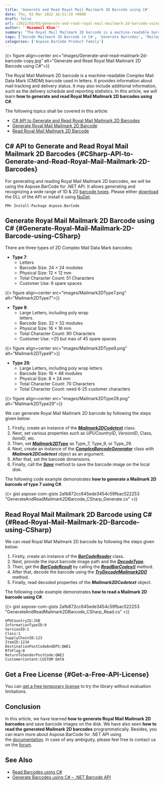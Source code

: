 ```yaml
---
title: 'Generate and Read Royal Mail Mailmark 2D Barcode using C#'
date: Thu, 03 Mar 2022 16:51:19 +0000
draft: false
url: /2022/03/03/generate-and-read-royal-mail-mailmark-2d-barcode-using-csharp/
author: ''Muzammil Khan''
summary: "The Royal Mail Mailmark 2D barcode is a machine-readable barcode used in letters. It provides information about mail tracking & delivery status, delivery schedule and reporting statistics. In this article, you will learn **how to generate and read Royal Mail Mailmark 2D barcodes using C#**."
tags: ['Decode Mailmark 2D Barcode in C#', 'Generate Barcodes', 'Mailmark 2D Barcode in C#', 'Read Barcodes in C#', 'Royal Mail Barcode in C#']
categories: ['Aspose.BarCode Product Family']
---
```




{{< figure align=center src="images/Generate-and-read-mailmark-2d-barcode-copy.jpg" alt="Generate and Read Royal Mail Mailmark 2D Barcode using C#">}}


The Royal Mail Mailmark 2D barcode is a machine-readable Complex Mail Data Mark (CMDM) barcode used in letters. It provides information about mail tracking and delivery status. It may also include additional information, such as the delivery schedule and reporting statistics. In this article, we will learn **how to generate and read Royal Mail Mailmark 2D barcodes using C#**.

The following topics shall be covered in this article:

*   [C# API to Generate and Read Royal Mail Mailmark 2D Barcodes][1]
*   [Generate Royal Mail Mailmark 2D Barcode][2]
*   [Read Royal Mail Mailmark 2D Barcode][3]

## C# API to Generate and Read Royal Mail Mailmark 2D Barcodes {#CSharp-API-to-Generate-and-Read-Royal-Mail-Mailmark-2D-Barcodes}

For generating and reading Royal Mail Mailmark 2D barcodes, we will be using the Aspose.BarCode for .NET API. It allows generating and recognizing a wide range of 1D & 2D [barcode types][4]. Please either [download][5] the DLL of the API or install it using [NuGet][6].

```
PM> Install-Package Aspose.BarCode
```

## Generate Royal Mail Mailmark 2D Barcode using C# {#Generate-Royal-Mail-Mailmark-2D-Barcode-using-CSharp}

There are three types of 2D Complex Mail Data Mark barcodes:

*   **Type 7**:
    *   Letters
    *   Barcode Size: 24 × 24 modules
    *   Physical Size: 12 × 12 mm
    *   Total Character Count: 51 Characters
    *   Customer Use: 6 spare spaces



{{< figure align=center src="images/Mailmark2DType7.png" alt="Mailmark2DType7">}}


*   **Type 9**:
    *   Large Letters, including poly wrap  
        letters.
    *   Barcode Size: 32 × 32 modules
    *   Physical Size: 16 × 16 mm
    *   Total Character Count: 90 Characters
    *   Customer Use: >25 but max of 45 spare spaces



{{< figure align=center src="images/Mailmark2DType9.png" alt="Mailmark2DType9">}}


*   **Type 29**:
    *   Large Letters, including poly wrap letters.
    *   Barcode Size: 16 × 48 modules
    *   Physical Size: 8 × 24 mm
    *   Total Character Count: 70 Characters
    *   Total Character Count: need 6-25 customer characters



{{< figure align=center src="images/Mailmark2DType29.png" alt="Mailmark2DType29">}}


We can generate Royal Mail Mailmark 2D barcode by following the steps given below:

1.  Firstly, create an instance of the **_[Mailmark2DCodetext][7]_** class.
2.  Next, set various properties such as _UPUCountryID_, _VersionID_, Class, _ItemID_, etc.
3.  Then, set **_[Mailmark2DType][8]_** as Type\_7, Type\_9, or Type\_29.
4.  Next, create an instance of the **_[ComplexBarcodeGenerator][9]_** class with **_Mailmark2DCodetext_** object as an argument.
5.  After that, set the barcode dimensions.
6.  Finally, call the **_[Save][10]_** method to save the barcode image on the local disk.

The following code example demonstrates **how to generate a Mailmark 2D barcode of type 7 using C#**.

{{< gist aspose-com-gists 2afb872cc645ede3454c59fbac522253 "GenerateAndReadMailmark2DBarcode_CSharp_Generate.cs" >}}

## Read Royal Mail Mailmark 2D Barcode using C# {#Read-Royal-Mail-Mailmark-2D-Barcode-using-CSharp}

We can read Royal Mail Mailmark 2D barcode by following the steps given below:

1.  Firstly, create an instance of the **_[BarCodeReader][11]_** class.
2.  Next, provide the input barcode image path and the **_[DecodeType][12]_**.
3.  Then, get the **_[BarCodeResult][13]_** by calling the **_[ReadBarCodes()][14]_** method.
4.  After that, decode the barcode using the **_[TryDecodeMailmark2D()][15]_** method.
5.  Finally, read decoded properties of the **_Mailmark2DCodetext_** object.

The following code example demonstrates **how to read a Mailmark 2D barcode using C#**.

{{< gist aspose-com-gists 2afb872cc645ede3454c59fbac522253 "GenerateAndReadMailmark2DBarcode_CSharp_Read.cs" >}}

```
UPUCountryID:JGB
InformationTypeID:0
VersionID:1
Class:1
SupplyChainID:123
ItemID:1234
DestinationPostCodeAndDPS:QWE1
RTSFlag:0
ReturnToSenderPostCode:QWE2
CustomerContent:CUSTOM DATA
```

## Get a Free License {#Get-a-Free-API-License}

You can [get a free temporary license][16] to try the library without evaluation limitations.

## Conclusion

In this article, we have learned **how to generate Royal Mail Mailmark 2D barcodes** and save barcode images on the disk. We have also seen **how to read the generated Mailmark 2D barcodes** programmatically. Besides, you can learn more about Aspose.BarCode for .NET API using the [documentation][17]. In case of any ambiguity, please feel free to contact us on the [forum][18].

## See Also

*   [Read Barcodes using C#][19]
*   [Generate Barcodes using C# – .NET Barcode API][20]




[1]: #CSharp-API-to-Generate-and-Read-Royal-Mail-Mailmark-2D-Barcodes
[2]: #Generate-Royal-Mail-Mailmark-2D-Barcode-using-CSharp
[3]: #Read-Royal-Mail-Mailmark-2D-Barcode-using-CSharp
[4]: https://docs.aspose.com/barcode/net/barcode-supported-symbologies/
[5]: https://downloads.aspose.com/barcode/net
[6]: https://www.nuget.org/packages/aspose.barcode
[7]: https://apireference.aspose.com/barcode/net/aspose.barcode.complexbarcode/mailmark2dcodetext
[8]: https://apireference.aspose.com/barcode/net/aspose.barcode.complexbarcode/mailmark2dtype
[9]: https://apireference.aspose.com/barcode/net/aspose.barcode.complexbarcode/complexbarcodegenerator
[10]: https://apireference.aspose.com/barcode/net/aspose.barcode.complexbarcode.complexbarcodegenerator/save/methods/1
[11]: https://apireference.aspose.com/barcode/net/aspose.barcode.barcoderecognition/barcodereader
[12]: https://apireference.aspose.com/barcode/net/aspose.barcode.barcoderecognition/basedecodetype
[13]: https://apireference.aspose.com/barcode/net/aspose.barcode.barcoderecognition/barcoderesult
[14]: https://apireference.aspose.com/barcode/net/aspose.barcode.barcoderecognition/barcodereader/methods/readbarcodes
[15]: https://apireference.aspose.com/barcode/net/aspose.barcode.complexbarcode/complexcodetextreader/methods/trydecodemailmark2d
[16]: https://purchase.aspose.com/temporary-license
[17]: https://docs.aspose.com/barcode/net/
[18]: https://forum.aspose.com/c/barcode/13
[19]: https://blog.aspose.com/2020/10/20/scan-and-read-barcodes-using-csharp/
[20]: https://blog.aspose.com/2020/10/19/generate-barcodes-using-csharp/




